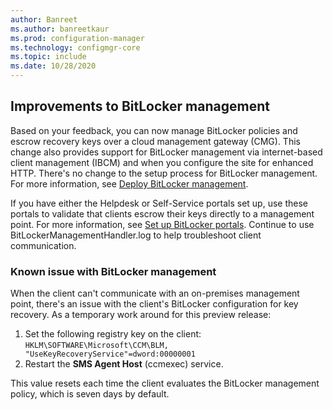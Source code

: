 ```yaml
---
author: Banreet
ms.author: banreetkaur
ms.prod: configuration-manager
ms.technology: configmgr-core
ms.topic: include
ms.date: 10/28/2020
---
```


## <a name="bkmk_blmcmg"></a> Improvements to BitLocker management

<!--6979223-->

Based on your feedback, you can now manage BitLocker policies and escrow recovery keys over a cloud management gateway (CMG). This change also provides support for BitLocker management via internet-based client management (IBCM) and when you configure the site for enhanced HTTP. There's no change to the setup process for BitLocker management. For more information, see [Deploy BitLocker management](../../../../../protect/deploy-use/bitlocker/deploy-management-agent.md).

If you have either the Helpdesk or Self-Service portals set up, use these portals to validate that clients escrow their keys directly to a management point. For more information, see [Set up BitLocker portals](../../../../../protect/deploy-use/bitlocker/setup-websites.md). Continue to use BitLockerManagementHandler.log to help troubleshoot client communication.

### Known issue with BitLocker management

<!-- 8684168 -->

When the client can't communicate with an on-premises management point, there's an issue with the client's BitLocker configuration for key recovery. As a temporary work around for this preview release:

1. Set the following registry key on the client: `HKLM\SOFTWARE\Microsoft\CCM\BLM, "UseKeyRecoveryService"=dword:00000001`
1. Restart the **SMS Agent Host** (ccmexec) service.

This value resets each time the client evaluates the BitLocker management policy, which is seven days by default.
